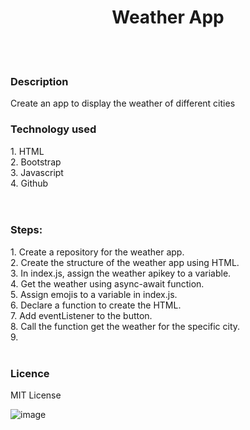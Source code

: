 

<h1 align='center'>Weather App</h1>
<br><br>
<h3>Description</h3>

<p>Create an app to display the weather of different cities<P>

<h3>Technology used</h3>
1. HTML <br>
2. Bootstrap <br>
3. Javascript<br>
4. Github<br>
<br><br>

<h3>Steps: </h3>
1.  Create a repository for the weather app.<br>
2.  Create the structure of the weather app using HTML.<br>
3.  In index.js, assign the weather apikey to a variable.<br>
4.  Get the weather using async-await function.<br>
5.  Assign emojis to a variable in index.js.<br>
6.  Declare a function to create the HTML.<br>
7.  Add eventListener to the button.<br>
8.  Call the function  get the weather for the specific city.<br>
9.  <br><br>
<h3>Licence</h3>
MIT License




![image](https://user-images.githubusercontent.com/75956735/108943207-7556b000-76ac-11eb-92e9-0c4ad1e96f69.png)
